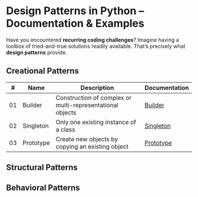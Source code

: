 # Design Patterns in Python – Documentation & Examples

Have you encountered **recurring coding challenges**? Imagine having a toolbox of tried-and-true solutions readily available. That’s precisely what **design patterns** provide.

## Creational Patterns

|  #  | Name      | Description                                               | Documentation                                                                                  |
| :-: | --------- | --------------------------------------------------------- | ---------------------------------------------------------------------------------------------- |
| 01  | Builder   | Construction of complex or multi-representational objects | [Builder](https://github.com/matiagimenez/design-patterns-explained/tree/main/builder)<br>     |
| 02  | Singleton | Only one existing instance of a class                     | [Singleton](https://github.com/matiagimenez/design-patterns-explained/tree/main/singleton)<br> |
| 03  | Prototype | Create new objects by copying an existing object          | [Prototype](https://github.com/matiagimenez/design-patterns-explained/tree/main/prototype)<br> |

## Structural Patterns

## Behavioral Patterns
